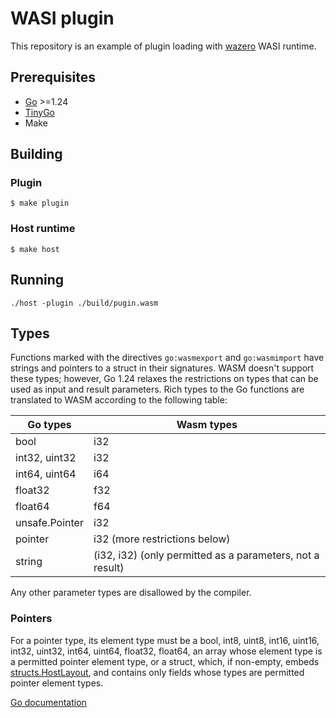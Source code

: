 # WASI plugin

This repository is an example of plugin loading with [wazero](https://github.com/tetratelabs/wazero) WASI runtime.

## Prerequisites

- [Go](https://go.dev) >=1.24
- [TinyGo](https://tinygo.org)
- Make

## Building

### Plugin

```shell
$ make plugin
```

### Host runtime

```shell
$ make host
```

## Running

```shell
./host -plugin ./build/pugin.wasm
```

## Types

Functions marked with the directives `go:wasmexport` and `go:wasmimport` have strings and pointers to a struct in their
signatures. WASM doesn't support these types; however, Go 1.24 relaxes the restrictions on types that can be used as
input and result parameters. Rich types to the Go functions are translated to WASM according to the following table:

| Go types       | Wasm types                                                |
|----------------|-----------------------------------------------------------|
| bool           | i32                                                       |
| int32, uint32  | i32                                                       |
| int64, uint64  | i64                                                       |
| float32        | f32                                                       |
| float64        | f64                                                       |
| unsafe.Pointer | i32                                                       |
| pointer        | i32 (more restrictions below)                             |
| string         | (i32, i32) (only permitted as a parameters, not a result) |

Any other parameter types are disallowed by the compiler.

### Pointers

For a pointer type, its element type must be a bool, int8, uint8, int16, uint16, int32, uint32, int64, uint64, float32,
float64, an array whose element type is a permitted pointer element type, or a struct, which, if non-empty, embeds
[structs.HostLayout](https://pkg.go.dev/structs#HostLayout), and contains only fields whose types are permitted pointer element types.

[Go documentation](https://pkg.go.dev/cmd/compile#hdr-WebAssembly_Directives)
